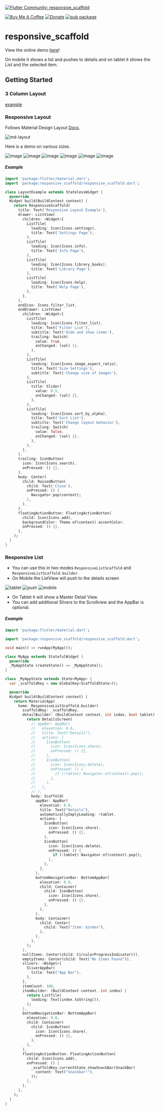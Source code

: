 [![Flutter Community: responsive_scaffold](https://fluttercommunity.dev/_github/header/responsive_scaffold)](https://github.com/fluttercommunity/community)

[![Buy Me A Coffee](https://img.shields.io/badge/Donate-Buy%20Me%20A%20Coffee-yellow.svg)](https://www.buymeacoffee.com/rodydavis)
[![Donate](https://img.shields.io/badge/Donate-PayPal-green.svg)](https://www.paypal.com/cgi-bin/webscr?cmd=_s-xclick&hosted_button_id=WSH3GVC49GNNJ)
[![pub package](https://img.shields.io/pub/v/responsive_scaffold.svg)](https://pub.dartlang.org/packages/responsive_scaffold)

# responsive_scaffold

View the online demo [here](https://fluttercommunity.github.io/responsive_scaffold/)!

On mobile it shows a list and pushes to details and on tablet it shows the List and the selected item.

## Getting Started

### 3 Column Layout

[example](https://github.com/fluttercommunity/responsive_scaffold/tree/dev/lib/templates/3-column)

### Responsive Layout

Follows Material Design Layout [Docs](https://material.io/design/layout/responsive-layout-grid.html#grid-behavior). 

![md-layout](doc/screenshots/layout/md-layout.gif)

Here is a demo on various sizes.

![image](doc/screenshots/layout/1.png)
![image](doc/screenshots/layout/2.png)
![image](doc/screenshots/layout/6.png)
![image](doc/screenshots/layout/3.png)
![image](doc/screenshots/layout/4.png)
![image](doc/screenshots/layout/5.png)


##### Example

``` dart 
import 'package:flutter/material.dart';
import 'package:responsive_scaffold/responsive_scaffold.dart';

class LayoutExample extends StatelessWidget {
  @override
  Widget build(BuildContext context) {
    return ResponsiveScaffold(
      title: Text('Responsive Layout Example'),
      drawer: ListView(
        children: <Widget>[
          ListTile(
            leading: Icon(Icons.settings),
            title: Text('Settings Page'),
          ),
          ListTile(
            leading: Icon(Icons.info),
            title: Text('Info Page'),
          ),
          ListTile(
            leading: Icon(Icons.library_books),
            title: Text('Library Page'),
          ),
          ListTile(
            leading: Icon(Icons.help),
            title: Text('Help Page'),
          ),
        ],
      ),
      endIcon: Icons.filter_list,
      endDrawer: ListView(
        children: <Widget>[
          ListTile(
            leading: Icon(Icons.filter_list),
            title: Text('Filter List'),
            subtitle: Text('Hide and show items'),
            trailing: Switch(
              value: true,
              onChanged: (val) {},
            ),
          ),
          ListTile(
            leading: Icon(Icons.image_aspect_ratio),
            title: Text('Size Settings'),
            subtitle: Text('Change size of images'),
          ),
          ListTile(
            title: Slider(
              value: 0.5,
              onChanged: (val) {},
            ),
          ),
          ListTile(
            leading: Icon(Icons.sort_by_alpha),
            title: Text('Sort List'),
            subtitle: Text('Change layout behavior'),
            trailing: Switch(
              value: false,
              onChanged: (val) {},
            ),
          ),
        ],
      ),
      trailing: IconButton(
        icon: Icon(Icons.search),
        onPressed: () {},
      ),
      body: Center(
        child: RaisedButton(
          child: Text('Close'),
          onPressed: () {
            Navigator.pop(context);
          },
        ),
      ),
      floatingActionButton: FloatingActionButton(
        child: Icon(Icons.add),
        backgroundColor: Theme.of(context).accentColor,
        onPressed: () {},
      ),
    );
  }
}


```

### Responsive List

* You can use this in two modes `ResponsiveListScaffold` and `ResponsiveListScaffold.builder`.
* On Mobile the ListView will push to the details screen

![tablet](doc/screenshots/tablet.png)
![push](doc/screenshots/push.png)
![mobile](doc/screenshots/mobile.png)

* On Tablet it will show a Master Detail View.
* You can add additional Slivers to the Scrollview and the AppBar is optional.


##### Example

``` dart 
import 'package:flutter/material.dart';

import 'package:responsive_scaffold/responsive_scaffold.dart';

void main() => runApp(MyApp());

class MyApp extends StatefulWidget {
  @override
  _MyAppState createState() => _MyAppState();
}

class _MyAppState extends State<MyApp> {
  var _scaffoldKey = new GlobalKey<ScaffoldState>();

  @override
  Widget build(BuildContext context) {
    return MaterialApp(
      home: ResponsiveListScaffold.builder(
        scaffoldKey: _scaffoldKey,
        detailBuilder: (BuildContext context, int index, bool tablet) {
          return DetailsScreen(
            // appBar: AppBar(
            //   elevation: 0.0,
            //   title: Text("Details"),
            //   actions: [
            //     IconButton(
            //       icon: Icon(Icons.share),
            //       onPressed: () {},
            //     ),
            //     IconButton(
            //       icon: Icon(Icons.delete),
            //       onPressed: () {
            //         if (!tablet) Navigator.of(context).pop();
            //       },
            //     ),
            //   ],
            // ),
            body: Scaffold(
              appBar: AppBar(
                elevation: 0.0,
                title: Text("Details"),
                automaticallyImplyLeading: !tablet,
                actions: [
                  IconButton(
                    icon: Icon(Icons.share),
                    onPressed: () {},
                  ),
                  IconButton(
                    icon: Icon(Icons.delete),
                    onPressed: () {
                      if (!tablet) Navigator.of(context).pop();
                    },
                  ),
                ],
              ),
              bottomNavigationBar: BottomAppBar(
                elevation: 0.0,
                child: Container(
                  child: IconButton(
                    icon: Icon(Icons.share),
                    onPressed: () {},
                  ),
                ),
              ),
              body: Container(
                child: Center(
                  child: Text("Item: $index"),
                ),
              ),
            ),
          );
        },
        nullItems: Center(child: CircularProgressIndicator()),
        emptyItems: Center(child: Text("No Items Found")),
        slivers: <Widget>[
          SliverAppBar(
            title: Text("App Bar"),
          ),
        ],
        itemCount: 100,
        itemBuilder: (BuildContext context, int index) {
          return ListTile(
            leading: Text(index.toString()),
          );
        },
        bottomNavigationBar: BottomAppBar(
          elevation: 0.0,
          child: Container(
            child: IconButton(
              icon: Icon(Icons.share),
              onPressed: () {},
            ),
          ),
        ),
        floatingActionButton: FloatingActionButton(
          child: Icon(Icons.add),
          onPressed: () {
            _scaffoldKey.currentState.showSnackBar(SnackBar(
              content: Text("Snackbar!"),
            ));
          },
        ),
      ),
    );
  }
}

```
